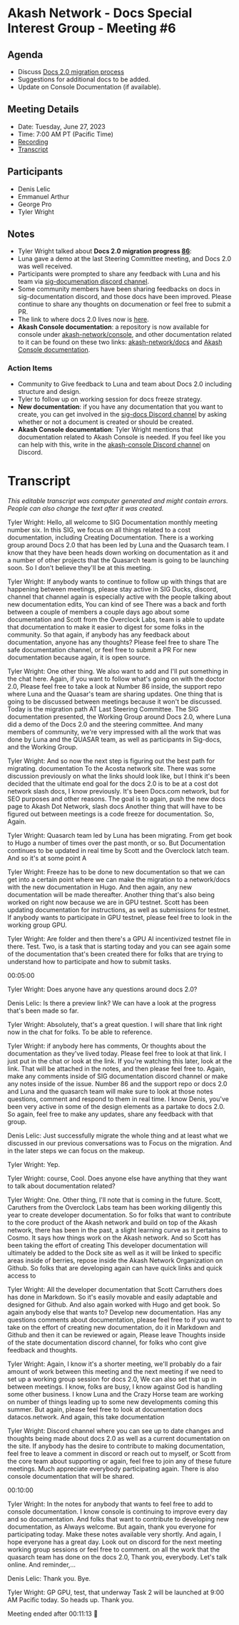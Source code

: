 
# Akash Network - Docs Special Interest Group - Meeting #6

## Agenda

- Discuss [Docs 2.0 migration process](https://github.com/akash-network/support/issues/86)
- Suggestions for additional docs to be added.
- Update on Console Documentation (if available).

## Meeting Details

- Date: Tuesday, June 27, 2023
- Time: 7:00 AM PT (Pacific Time)
- [Recording](https://jqtbpq377livrj4hbk4pw4vv2djrt3gmqxgs5zjwl7djg3lq4f5a.arweave.net/TCYXw3_60Vinhwq4-3K10NMZ7MyFzS7lNl_Gk21w4Xo)
- [Transcript](#transcript)

## Participants

- Denis Lelic
- Emmanuel Arthur
- George Pro
- Tyler Wright


## Notes

 - Tyler Wright talked about **Docs 2.0 migration progress [86](https://github.com/akash-network/support/issues/86)**:
 - Luna gave a demo at the last Steering Committee meeting, and Docs 2.0 was well received.
 - Participants were prompted to share any feedback with Luna and his team via [sig-documenation discord channel](https://discord.com/channels/747885925232672829/1111760723463385159/1113084013419171840).
 - Some community members have been sharing feedbacks on docs in sig-documentation discord, and those docs have been improved. Please continue to share any thoughts on documenation or feel free to submit a PR.
 - The link to where docs 2.0 lives now is [here](https://akash-docs.dev.quasarch.cloud/docs/).
 - **Akash Console documentation**: a repository is now available for console under [akash-network/console](https://github.com/akash-network/console), and other documentation related to it can be found on these two links: [akash-network/docs](https://github.com/akash-network/docs) and [Akash Console documentation](https://docs.akash.network/guides/deploy).

### Action Items

 - Community to Give feedback to Luna and team about Docs 2.0 including structure and design.
 - Tyler to follow up on working session for docs freeze strategy.
 - **New documentation**: if you have any documentation that you want to create, you can get involved in the [sig-docs Discord channel](https://discord.com/channels/747885925232672829/1062752266991456278) by asking whether or not a document is created or should be created.
 - **Akash Console documentation**: Tyler Wright mentions that documentation related to Akash Console is needed. If you feel like you can help with this, write in the [akash-console Discord channel](https://discord.com/channels/747885925232672829/1053359341144653957) on Discord.



# **Transcript**

_This editable transcript was computer generated and might contain errors. People can also change the text after it was created._

Tyler Wright: Hello, all welcome to SIG Documentation monthly meeting number six. In this SIG, we focus on all things related to a cost documentation, including Creating Documentation. There is a working group around Docs 2.0 that has been led by Luna and the Quasarch team. I know that they have been heads down working on documentation as it and a number of other projects that the Quasarch team is going to be launching soon. So I don't believe they'll be at this meeting.

Tyler Wright: If anybody wants to continue to follow up with things that are happening between meetings, please stay active in SIG Ducks, discord, channel that channel again is especially active with the people talking about new documentation edits, You can kind of see There was a back and forth between a couple of members a couple days ago about some documentation and Scott from the Overclock Labs, team is able to update that documentation to make it easier to digest for some folks in the community. So that again, if anybody has any feedback about documentation, anyone has any thoughts? Please feel free to share The safe documentation channel, or feel free to submit a PR For new documentation because again, it is open source.

Tyler Wright: One other thing. We also want to add and I'll put something in the chat here. Again, if you want to follow what's going on with the doctor 2.0, Please feel free to take a look at Number 86 inside, the support repo where Luna and the Quasar's team are sharing updates. One thing that is going to be discussed between meetings because it won't be discussed. Today is the migration path AT Last Steering Committee. The SIG documentation presented, the Working Group around Docs 2.0, where Luna did a demo of the Docs 2.0 and the steering committee. And many members of community, we're very impressed with all the work that was done by Luna and the QUASAR team, as well as participants in Sig-docs, and the Working Group.

Tyler Wright: And so now the next step is figuring out the best path for migrating. documentation To the Acosta network site. There was some discussion previously on what the links should look like, but I think it's been decided that the ultimate end goal for the docs 2.0 is to be at a cost dot network slash docs, I know previously. It's been Docs.com network, but for SEO purposes and other reasons. The goal is to again, push the new docs page to Akash Dot Network, slash docs Another thing that will have to be figured out between meetings is a code freeze for documentation. So, Again.

Tyler Wright: Quasarch team led by Luna has been migrating. From get book to Hugo a number of times over the past month, or so. But Documentation continues to be updated in real time by Scott and the Overclock latch team. And so it's at some point A

Tyler Wright: Freeze has to be done to new documentation so that we can get into a certain point where we can make the migration to a network/docs with the new documentation in Hugo. And then again, any new documentation will be made thereafter. Another thing that's also being worked on right now because we are in GPU testnet. Scott has been updating documentation for instructions, as well as submissions for testnet. If anybody wants to participate in GPU testnet, please feel free to look in the working group GPU.

Tyler Wright: Are folder and then there's a GPU AI incentivized testnet file in there. Test. Two, is a task that is starting today and you can see again some of the documentation that's been created there for folks that are trying to understand how to participate and how to submit tasks.

00:05:00

Tyler Wright: Does anyone have any questions around docs 2.0?

Denis Lelic: Is there a preview link? We can have a look at the progress that's been made so far.

Tyler Wright: Absolutely, that's a great question. I will share that link right now in the chat for folks. To be able to reference.

Tyler Wright: if anybody here has comments, Or thoughts about the documentation as they've lived today. Please feel free to look at that link. I just put in the chat or look at the link. If you're watching this later, look at the link. That will be attached in the notes, and then please feel free to. Again, make any comments inside of SIG documentation discord channel or make any notes inside of the issue. Number 86 and the support repo or docs 2.0 and Luna and the quasarch team will make sure to look at those notes questions, comment and respond to them in real time. I know Denis, you've been very active in some of the design elements as a partake to docs 2.0. So again, feel free to make any updates, share any feedback with that group.

Denis Lelic: Just successfully migrate the whole thing and at least what we discussed in our previous conversations was to Focus on the migration. And in the later steps we can focus on the makeup.

Tyler Wright: Yep.

Tyler Wright: course, Cool. Does anyone else have anything that they want to talk about documentation related?

Tyler Wright: One. Other thing, I'll note that is coming in the future. Scott, Caruthers from the Overclock Labs team has been working diligently this year to create developer documentation. So for folks that want to contribute to the core product of the Akash network and build on top of the Akash network, there has been in the past, a slight learning curve as it pertains to Cosmo. It says how things work on the Akash network. And so Scott has been taking the effort of creating This developer documentation will ultimately be added to the Dock site as well as it will be linked to specific areas inside of berries, repose inside the Akash Network Organization on Github. So folks that are developing again can have quick links and quick access to

Tyler Wright: All the developer documentation that Scott Carruthers does has done in Markdown. So it's easily movable and easily adaptable and designed for Github. And also again worked with Hugo and get book. So again anybody else that wants to? Develop new documentation. Has any questions comments about documentation, please feel free to if you want to take on the effort of creating new documentation, do it in Markdown and Github and then it can be reviewed or again, Please leave Thoughts inside of the state documentation discord channel, for folks who cont give feedback and thoughts.

Tyler Wright: Again, I know it's a shorter meeting, we'll probably do a fair amount of work between this meeting and the next meeting if we need to set up a working group session for docs 2.0, We can also set that up in between meetings. I know, folks are busy, I know against God is handling some other business. I know Luna and the Crazy Horse team are working on number of things leading up to some new developments coming this summer. But again, please feel free to look at documentation docs datacos.network. And again, this take documentation

Tyler Wright: Discord channel where you can see up to date changes and thoughts being made about docs 2.0 as well as a current documentation on the site. If anybody has the desire to contribute to making documentation, feel free to leave a comment in discord or reach out to myself, or Scott from the core team about supporting or again, feel free to join any of these future meetings. Much appreciate everybody participating again. There is also console documentation that will be shared.

00:10:00

Tyler Wright: In the notes for anybody that wants to feel free to add to console documentation. I know console is continuing to improve every day and so documentation. And folks that want to contribute to developing new documentation, as Always welcome. But again, thank you everyone for participating today. Make these notes available very shortly. And again, I hope everyone has a great day. Look out on discord for the next meeting working group sessions or feel free to comment. on all the work that the quasarch team has done on the docs 2.0, Thank you, everybody. Let's talk online. And reminder,…

Denis Lelic: Thank you. Bye.

Tyler Wright: GP GPU, test, that underway Task 2 will be launched at 9:00 AM Pacific today. So heads up. Thank you.

Meeting ended after 00:11:13 👋


